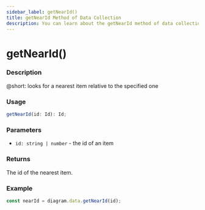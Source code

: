 ```yaml
---
sidebar_label: getNearId()
title: getNearId Method of Data Collection
description: You can learn about the getNearId method of data collection in the documentation of the DHTMLX JavaScript Diagram library. Browse developer guides and API reference, try out code examples and live demos, and download a free 30-day evaluation version of DHTMLX Diagram.
---
```


# getNearId()

### Description

@short: looks for a nearest item relative to the specified one

### Usage

~~~js
getNearId(id: Id): Id;
~~~

### Parameters

- `id: string | number` - the id of an item

### Returns

The id of the nearest item.

### Example

~~~js
const nearId = diagram.data.getNearId(id);
~~~
